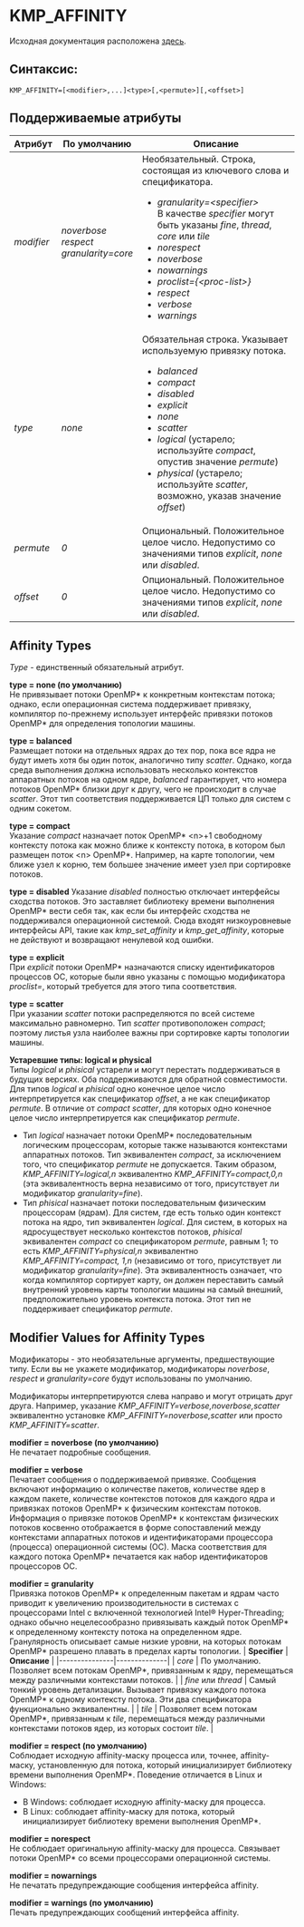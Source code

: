 # KMP_AFFINITY

Исходная документация расположена [здесь][intel-kmp-affinity].

## Синтаксис:
```
KMP_AFFINITY=[<modifier>,...]<type>[,<permute>][,<offset>]
```


## Поддерживаемые атрибуты
| **Атрибут** | **По умолчанию** | **Описание** |
|-------------|------------------|--------------|
| *modifier* | *noverbose<br>respect<br>granularity=core*| Необязательный. Строка, состоящая из ключевого слова и спецификатора.<ul><li>*granularity=<*specifier*>*<br>В качестве *specifier* могут быть указаны *fine*, *thread*, *core* или *tile*</li><li>*norespect*</li><li>*noverbose*</li><li>*nowarnings*</li><li>*proclist={<*proc-list*>}*</li><li>*respect*</li><li>*verbose*</li><li>*warnings*</li></ul>|
| *type* | *none*  | Обязательная строка. Указывает используемую привязку потока.<ul><li>*balanced*</li><li>*compact*</li><li>*disabled*</li><li>*explicit*</li><li>*none*</li><li>*scatter*</li><li>*logical* (устарело; используйте *compact*, опустив значение *permute*)</li><li>*physical* (устарело; используйте *scatter*, возможно, указав значение *offset*)</li></ul>|
| *permute* | *0* | Опциональный. Положительное целое число. Недопустимо со значениями типов *explicit*, *none* или *disabled*. |
| *offset* | *0* | Опциональный.  Положительное целое число. Недопустимо со значениями типов *explicit*, *none* или *disabled*. |


## Affinity Types

*Type* - единственный обязательный атрибут.

**type = none (по умолчанию)**  
Не привязывает потоки OpenMP* к конкретным контекстам потока; однако, если операционная система поддерживает привязку, компилятор по-прежнему использует интерфейс привязки потоков OpenMP* для определения топологии машины.

**type = balanced**  
Размещает потоки на отдельных ядрах до тех пор, пока все ядра не будут иметь хотя бы один поток, аналогично типу *scatter*. Однако, когда среда выполнения должна использовать несколько контекстов аппаратных потоков на одном ядре, *balanced* гарантирует, что номера потоков OpenMP* близки друг к другу, чего не происходит в случае *scatter*. Этот тип соответствия поддерживается ЦП только для систем с одним сокетом.

**type = compact**  
Указание *compact* назначает поток OpenMP* \<n>+1 свободному контексту потока как можно ближе к контексту потока, в котором был размещен поток \<n> OpenMP*. Например, на карте топологии, чем ближе узел к корню, тем большее значение имеет узел при сортировке потоков.

**type = disabled**
Указание *disabled* полностью отключает интерфейсы сходства потоков. Это заставляет библиотеку времени выполнения OpenMP* вести себя так, как если бы интерфейс сходства не поддерживался операционной системой. Сюда входят низкоуровневые интерфейсы API, такие как *kmp_set_affinity* и *kmp_get_affinity*, которые не действуют и возвращают ненулевой код ошибки.

**type = explicit**  
При *explicit* потоки OpenMP* назначаются списку идентификаторов процессов ОС, которые были явно указаны с помощью модификатора *proclist=*, который требуется для этого типа соответствия.

**type = scatter**  
При указании *scatter* потоки распределяются по всей системе максимально равномерно. Тип *scatter* противоположен *compact*; поэтому листья узла наиболее важны при сортировке карты топологии машины.

**Устаревшие типы: logical и physical**  
Типы *logical* и *phisical* устарели и могут перестать поддерживаться в будущих версиях. Оба поддерживаются для обратной совместимости.  
Для типов *logical* и *phisical* одно конечное целое число интерпретируется как спецификатор *offset*, а не как спецификатор *permute*. В отличие от *compact* *scatter*, для которых одно конечное целое число интерпретируется как спецификатор *permute*.  
* Тип *logical* назначает потоки OpenMP* последовательным логическим процессорам, которые также называются контекстами аппаратных потоков. Тип эквивалентен *compact*, за исключением того, что спецификатор *permute* не допускается. Таким образом, *KMP_AFFINITY=logical,n* эквивалентно *KMP_AFFINITY=compact,0,n* (эта эквивалентность верна независимо от того, присутствует ли модификатор *granularity=fine*).
* Тип *phisical* назначает потоки последовательным физическим процессорам (ядрам). Для систем, где есть только один контекст потока на ядро, тип эквивалентен *logical*. Для систем, в которых на ядро ​​существует несколько контекстов потоков, *phisical* эквивалентен *compact* со спецификатором *permute*, равным 1; то есть *KMP_AFFINITY=physical,n* эквивалентно *KMP_AFFINITY=compact, 1,n* (независимо от того, присутствует ли модификатор *granularity=fine*). Эта эквивалентность означает, что когда компилятор сортирует карту, он должен переставить самый внутренний уровень карты топологии машины на самый внешний, предположительно уровень контекста потока. Этот тип не поддерживает спецификатор *permute*.


## Modifier Values for Affinity Types

Модификаторы - это необязательные аргументы, предшествующие типу. Если вы не укажете модификатор, модификаторы *noverbose*, *respect* и *granularity=core* будут использованы по умолчанию.

Модификаторы интерпретируются слева направо и могут отрицать друг друга. Например, указание *KMP_AFFINITY=verbose,noverbose,scatter* эквивалентно установке *KMP_AFFINITY=noverbose,scatter* или просто *KMP_AFFINITY=scatter*.

**modifier = noverbose (по умолчанию)**  
Не печатает подробные сообщения.

**modifier = verbose**  
Печатает сообщения о поддерживаемой привязке. Сообщения включают информацию о количестве пакетов, количестве ядер в каждом пакете, количестве контекстов потоков для каждого ядра и привязках потоков OpenMP* к физическим контекстам потоков.  
Информация о привязке потоков OpenMP* к контекстам физических потоков косвенно отображается в форме сопоставлений между контекстами аппаратных потоков и идентификаторами процессора (процесса) операционной системы (ОС). Маска соответствия для каждого потока OpenMP* печатается как набор идентификаторов процессоров ОС.

**modifier = granularity**  
Привязка потоков OpenMP* к определенным пакетам и ядрам часто приводит к увеличению производительности в системах с процессорами Intel с включенной технологией Intel® Hyper-Threading; однако обычно нецелесообразно привязывать каждый поток OpenMP* к определенному контексту потока на определенном ядре. Гранулярность описывает самые низкие уровни, на которых потокам OpenMP* разрешено плавать в пределах карты топологии.
| **Specifier** | **Описание** |
|---------------|--------------|
| *core* | По умолчанию. Позволяет всем потокам OpenMP*, привязанным к ядру, перемещаться между различными контекстами потоков. |
| *fine* или *thread* | Самый тонкий уровень детализации. Вызывает привязку каждого потока OpenMP* к одному контексту потока. Эти два спецификатора функционально эквивалентны. |
| *tile* | Позволяет всем потокам OpenMP*, привязанным к *tile*, перемещаться между различными контекстами потоков ядер, из которых состоит *tile*. |

**modifier = respect (по умолчанию)**  
Соблюдает исходную affinity-маску процесса или, точнее, affinity-маску, установленную для потока, который инициализирует библиотеку времени выполнения OpenMP*. Поведение отличается в Linux и Windows:
* В Windows: соблюдает исходную affinity-маску для процесса.
* В Linux: соблюдает affinity-маску для потока, который инициализирует библиотеку времени выполнения OpenMP*.

**modifier = norespect**  
Не соблюдает оригинальную affinity-маску для процесса. Связывает потоки OpenMP* со всеми процессорами операционной системы.

**modifier = nowarnings**  
Не печатать предупреждающие сообщения интерфейса affinity.

**modifier = warnings (по умолчанию)**  
Печать предупреждающих сообщений интерфейса affinity.


<!-- LINKS -->
[intel-kmp-affinity]: https://software.intel.com/content/www/us/en/develop/documentation/cpp-compiler-developer-guide-and-reference/top/optimization-and-programming-guide/openmp-support/openmp-library-support/thread-affinity-interface-linux-and-windows.html
